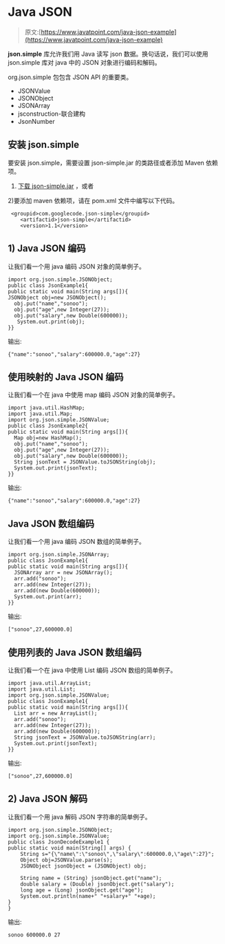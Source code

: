 # Java JSON

> 原文:[https://www.javatpoint.com/java-json-example](https://www.javatpoint.com/java-json-example)

**json.simple** 库允许我们用 Java 读写 json 数据。换句话说，我们可以使用 json.simple 库对 java 中的 JSON 对象进行编码和解码。

org.json.simple 包包含 JSON API 的重要类。

*   JSONValue
*   JSONObject
*   JSONArray
*   jsconstruction-联合建构
*   JsonNumber

## 安装 json.simple

要安装 json.simple，需要设置 json-simple.jar 的类路径或者添加 Maven 依赖项。

1) [下载 json-simple.jar](jsonpages/json-simple-1.1.1.jar) ，或者

2)要添加 maven 依赖项，请在 pom.xml 文件中编写以下代码。

```
 <groupid>com.googlecode.json-simple</groupid>
	<artifactid>json-simple</artifactid>
	<version>1.1</version> 

```

## 1) Java JSON 编码

让我们看一个用 java 编码 JSON 对象的简单例子。

```
import org.json.simple.JSONObject;  
public class JsonExample1{  
public static void main(String args[]){  
JSONObject obj=new JSONObject();  
  obj.put("name","sonoo");  
  obj.put("age",new Integer(27));  
  obj.put("salary",new Double(600000));  
   System.out.print(obj);  
}}  

```

输出:

```
{"name":"sonoo","salary":600000.0,"age":27}

```

## 使用映射的 Java JSON 编码

让我们看一个在 java 中使用 map 编码 JSON 对象的简单例子。

```
import java.util.HashMap;
import java.util.Map;
import org.json.simple.JSONValue;
public class JsonExample2{  
public static void main(String args[]){  
  Map obj=new HashMap();  
  obj.put("name","sonoo");  
  obj.put("age",new Integer(27));  
  obj.put("salary",new Double(600000)); 
  String jsonText = JSONValue.toJSONString(obj);
  System.out.print(jsonText);
}}  

```

输出:

```
{"name":"sonoo","salary":600000.0,"age":27}

```

## Java JSON 数组编码

让我们看一个用 java 编码 JSON 数组的简单例子。

```
import org.json.simple.JSONArray;
public class JsonExample1{  
public static void main(String args[]){  
  JSONArray arr = new JSONArray();
  arr.add("sonoo");  
  arr.add(new Integer(27));  
  arr.add(new Double(600000)); 
  System.out.print(arr);
}}  

```

输出:

```
["sonoo",27,600000.0]

```

## 使用列表的 Java JSON 数组编码

让我们看一个在 java 中使用 List 编码 JSON 数组的简单例子。

```
import java.util.ArrayList;
import java.util.List;
import org.json.simple.JSONValue;
public class JsonExample1{  
public static void main(String args[]){  
  List arr = new ArrayList();
  arr.add("sonoo");  
  arr.add(new Integer(27));  
  arr.add(new Double(600000)); 
  String jsonText = JSONValue.toJSONString(arr);
  System.out.print(jsonText);
}}  

```

输出:

```
["sonoo",27,600000.0]

```

## 2) Java JSON 解码

让我们看一个用 java 解码 JSON 字符串的简单例子。

```
import org.json.simple.JSONObject;
import org.json.simple.JSONValue;
public class JsonDecodeExample1 {
public static void main(String[] args) {
	String s="{\"name\":\"sonoo\",\"salary\":600000.0,\"age\":27}";
	Object obj=JSONValue.parse(s);
	JSONObject jsonObject = (JSONObject) obj;

	String name = (String) jsonObject.get("name");
	double salary = (Double) jsonObject.get("salary");
	long age = (Long) jsonObject.get("age");
	System.out.println(name+" "+salary+" "+age);
}
}

```

输出:

```
sonoo 600000.0 27

```
